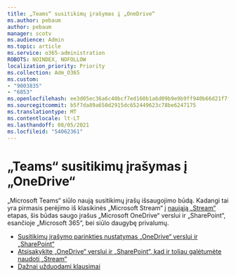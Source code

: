 ```yaml
---
title: „Teams“ susitikimų įrašymas į „OneDrive“
ms.author: pebaum
author: pebaum
manager: scotv
ms.audience: Admin
ms.topic: article
ms.service: o365-administration
ROBOTS: NOINDEX, NOFOLLOW
localization_priority: Priority
ms.collection: Adm_O365
ms.custom:
- "9003835"
- "6853"
ms.openlocfilehash: ee3d05ec36a6c40bcf7ed160b1a6d09b9e9b9ff940b66d21f7f897aa881f611d
ms.sourcegitcommit: b5f7da89a650d2915dc652449623c78be6247175
ms.translationtype: MT
ms.contentlocale: lt-LT
ms.lasthandoff: 08/05/2021
ms.locfileid: "54062361"
---
```

# <a name="teams-meeting-recordings-to-onedrive"></a>„Teams“ susitikimų įrašymas į „OneDrive“

„Microsoft Teams“ siūlo naują susitikimų įrašų išsaugojimo būdą. Kadangi tai yra pirmasis perėjimo iš klasikinės „Microsoft Stream“ į [naująją „Stream“](https://docs.microsoft.com/stream/streamnew/new-stream) etapas, šis būdas saugo įrašus „Microsoft OneDrive“ verslui ir „SharePoint“, esančioje „Microsoft 365“, bei siūlo daugybę privalumų.  

- [Susitikimų įrašymo parinkties nustatymas „OneDrive“ verslui ir „SharePoint“](https://docs.microsoft.com/MicrosoftTeams/tmr-meeting-recording-change#set-up-the-meeting-recording-option-for-onedrive-for-business-and-sharepoint)
- [Atsisakykite „OneDrive“ verslui ir „SharePoint“, kad ir toliau galėtumėte naudoti „Stream“](https://docs.microsoft.com/MicrosoftTeams/tmr-meeting-recording-change#opt-out-of-onedrive-for-business-and-sharepoint-to-continue-using-stream)  
- [Dažnai užduodami klausimai](https://docs.microsoft.com/MicrosoftTeams/tmr-meeting-recording-change#frequently-asked-questions)
